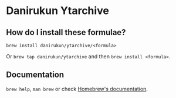 # Danirukun Ytarchive

## How do I install these formulae?

`brew install danirukun/ytarchive/<formula>`

Or `brew tap danirukun/ytarchive` and then `brew install <formula>`.

## Documentation

`brew help`, `man brew` or check [Homebrew's documentation](https://docs.brew.sh).

